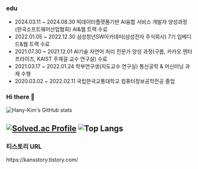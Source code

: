 ### edu
* 2024.03.11 ~ 2024.08.30 빅데이터플랫폼기반 AI융합 서비스 개발자 양성과정(한국소프트웨어산업협회) AI&웹 트랙 수료
* 2022.01.05 ~ 2022.12.30 삼성청년SW아카데미(삼성전자 주식회사) 7기 임베디드&웹 트랙 수료
* 2021.07.30 ~ 2021.12.01 AI기술 자연어 처리 전문가 양성 과정(구름, 카카오 엔터프라이즈, KAIST 주재걸 교수 연구실) 수료
* 2021.03.17 ~ 2022.01.24 학부연구생(지도교수 연구실) 통신공학 & 머신러닝 과제 수행
* 2020.03.02 ~ 2022.02.11 국립한국교통대학교 컴퓨터정보공학전공 졸업

### Hi there 👋

<!--
**Hany-Kim/Hany-Kim** is a ✨ _special_ ✨ repository because its `README.md` (this file) appears on your GitHub profile.

Here are some ideas to get you started:

- 🔭 I’m currently working on ...
- 🌱 I’m currently learning ...
- 👯 I’m looking to collaborate on ...
- 🤔 I’m looking for help with ...
- 💬 Ask me about ...
- 📫 How to reach me: ...
- 😄 Pronouns: ...
- ⚡ Fun fact: ...
-->

![Hany-Kim's GitHub stats](https://github-readme-stats.vercel.app/api?username=Hany-Kim\&bg_color=30,e96443,904e95\&title_color=fff\&text_color=fff)

[![Solved.ac Profile](http://mazassumnida.wtf/api/v2/generate_badge?boj=kan)](https://solved.ac/kan/) ![Top Langs](https://github-readme-stats.vercel.app/api/top-langs/?username=Hany-Kim\&hide_progress=true)
---
<h3>티스토리 URL</h3>
https://kansstory.tistory.com/
